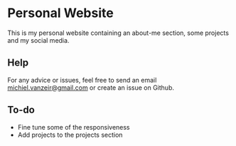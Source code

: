 # Personal Website

This is my personal website containing an about-me section, some projects and my social media.

## Help

For any advice or issues, feel free to send an email michiel.vanzeir@gmail.com or create an issue on Github.

## To-do 
* Fine tune some of the responsiveness
* Add projects to the projects section

